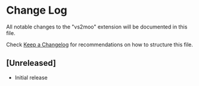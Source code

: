 # Change Log

All notable changes to the "vs2moo" extension will be documented in this file.

Check [Keep a Changelog](http://keepachangelog.com/) for recommendations on how to structure this file.

## [Unreleased]

- Initial release